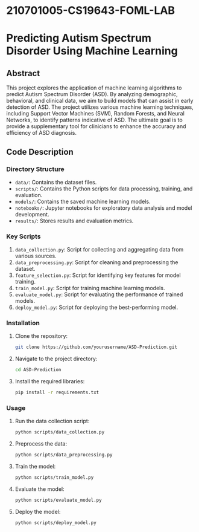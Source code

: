 # 210701005-CS19643-FOML-LAB

# Predicting Autism Spectrum Disorder Using Machine Learning

## Abstract
This project explores the application of machine learning algorithms to predict Autism Spectrum Disorder (ASD). By analyzing demographic, behavioral, and clinical data, we aim to build models that can assist in early detection of ASD. The project utilizes various machine learning techniques, including Support Vector Machines (SVM), Random Forests, and Neural Networks, to identify patterns indicative of ASD. The ultimate goal is to provide a supplementary tool for clinicians to enhance the accuracy and efficiency of ASD diagnosis.

## Code Description

### Directory Structure
- `data/`: Contains the dataset files.
- `scripts/`: Contains the Python scripts for data processing, training, and evaluation.
- `models/`: Contains the saved machine learning models.
- `notebooks/`: Jupyter notebooks for exploratory data analysis and model development.
- `results/`: Stores results and evaluation metrics.

### Key Scripts
1. `data_collection.py`: Script for collecting and aggregating data from various sources.
2. `data_preprocessing.py`: Script for cleaning and preprocessing the dataset.
3. `feature_selection.py`: Script for identifying key features for model training.
4. `train_model.py`: Script for training machine learning models.
5. `evaluate_model.py`: Script for evaluating the performance of trained models.
6. `deploy_model.py`: Script for deploying the best-performing model.

### Installation
1. Clone the repository:
    ```sh
    git clone https://github.com/yourusername/ASD-Prediction.git
    ```
2. Navigate to the project directory:
    ```sh
    cd ASD-Prediction
    ```
3. Install the required libraries:
    ```sh
    pip install -r requirements.txt
    ```

### Usage
1. Run the data collection script:
    ```sh
    python scripts/data_collection.py
    ```
2. Preprocess the data:
    ```sh
    python scripts/data_preprocessing.py
    ```
3. Train the model:
    ```sh
    python scripts/train_model.py
    ```
4. Evaluate the model:
    ```sh
    python scripts/evaluate_model.py
    ```
5. Deploy the model:
    ```sh
    python scripts/deploy_model.py
    ```
